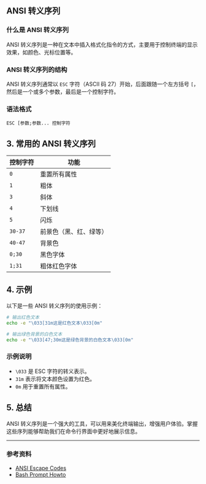 ## ANSI 转义序列

### 什么是 ANSI 转义序列

ANSI 转义序列是一种在文本中插入格式化指令的方式，主要用于控制终端的显示效果，如颜色、光标位置等。

### ANSI 转义序列的结构

ANSI 转义序列通常以 `ESC` 字符（ASCII 码 27）开始，后面跟随一个左方括号 `[`，然后是一个或多个参数，最后是一个控制字符。

### 语法格式
```
ESC [参数;参数... 控制字符
```

## 3. 常用的 ANSI 转义序列

| 控制字符 | 功能                     |
|----------|--------------------------|
| `0`      | 重置所有属性             |
| `1`      | 粗体                     |
| `3`      | 斜体                     |
| `4`      | 下划线                   |
| `5`      | 闪烁                   |
| `30-37`  | 前景色（黑、红、绿等）   |
| `40-47`  | 背景色                   |
| `0;30`   | 黑色字体                 |
| `1;31`   | 粗体红色字体             |

## 4. 示例

以下是一些 ANSI 转义序列的使用示例：

```bash
# 输出红色文本
echo -e "\033[31m这是红色文本\033[0m"

# 输出绿色背景的白色文本
echo -e "\033[47;30m这是绿色背景的白色文本\033[0m"
```

### 示例说明
- `\033` 是 ESC 字符的转义表示。
- `31m` 表示将文本颜色设置为红色。
- `0m` 用于重置所有属性。

## 5. 总结

ANSI 转义序列是一个强大的工具，可以用来美化终端输出，增强用户体验。掌握这些序列能够帮助我们在命令行界面中更好地展示信息。

--- 

### 参考资料
- [ANSI Escape Codes](https://en.wikipedia.org/wiki/ANSI_escape_code)
- [Bash Prompt Howto](https://tldp.org/HOWTO/Bash-Prompt-HOWTO/)
